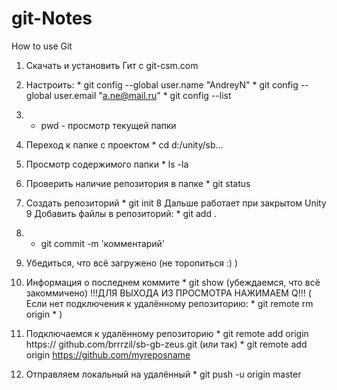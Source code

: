 # git-Notes
How to use Git
1. Скачать и установить Гит с git-csm.com
2. Настроить:   * git config --global user.name "AndreyN"
                * git config --global user.email "a.ne@mail.ru"
                * git config --list
3. * pwd - просмотр текущей папки
4. Переход к папке с проектом * cd d:/unity/sb...
5. Просмотр содержимого папки * ls -la
6. Проверить наличие репозитория в папке * git status
7. Создать репозиторий * git init
8 Дальше работает при закрытом Unity
9 Добавить файлы в репозиторий: * git add .
10. * git commit -m 'комментарий'
11.    Убедиться, что всё загружено (не торопиться :) )
12. Информация о последнем коммите * git show (убеждаемся, что всё закоммичено)
            !!!ДЛЯ ВЫХОДА ИЗ ПРОСМОТРА НАЖИМАЕМ Q!!!
    ( Если нет подключения к удалённому репозиторию: * git remote rm origin
                                                * 
    )

14. Подключаемся к удалённому репозиторию * git remote add origin https:// github.com/brrrzil/sb-gb-zeus.git
    (или так)  * git remote add origin https://github.com/myreposname
16. Отправляем локальный на удалённый * git push -u origin master
